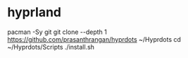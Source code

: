 # hyprland
pacman -Sy git
git clone --depth 1 https://github.com/prasanthrangan/hyprdots ~/Hyprdots
cd ~/Hyprdots/Scripts
./install.sh
